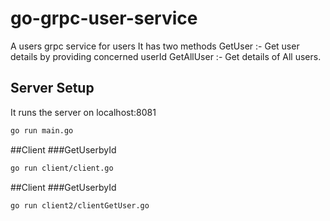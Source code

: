 # go-grpc-user-service

A users grpc service for users
It has two methods
GetUser :- Get user details by providing concerned userId
GetAllUser :- Get details of All users.

## Server Setup
It runs the server on localhost:8081

```bash
go run main.go
```

##Client
###GetUserbyId

```bash
go run client/client.go
```


##Client
###GetUserbyId

```bash
go run client2/clientGetUser.go
```
